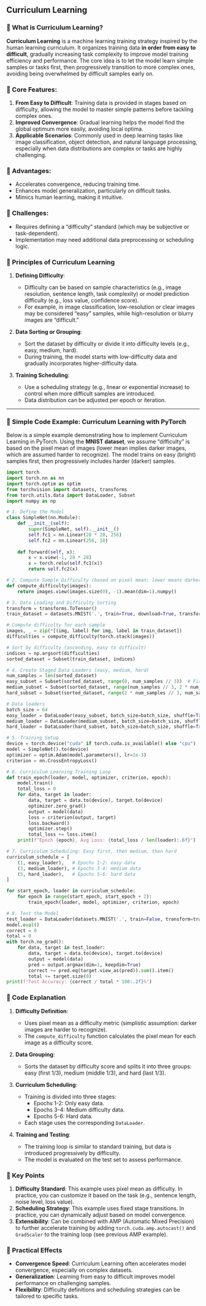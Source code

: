 ## Curriculum Learning
### 📖 What is Curriculum Learning?
**Curriculum Learning** is a machine learning training strategy inspired by the human learning curriculum. It organizes training data **in order from easy to difficult**, gradually increasing task complexity to improve model training efficiency and performance. The core idea is to let the model learn simple samples or tasks first, then progressively transition to more complex ones, avoiding being overwhelmed by difficult samples early on.

### 📖 Core Features:
1. **From Easy to Difficult**: Training data is provided in stages based on difficulty, allowing the model to master simple patterns before tackling complex ones.
2. **Improved Convergence**: Gradual learning helps the model find the global optimum more easily, avoiding local optima.
3. **Applicable Scenarios**: Commonly used in deep learning tasks like image classification, object detection, and natural language processing, especially when data distributions are complex or tasks are highly challenging.

### 📖 Advantages:
- Accelerates convergence, reducing training time.
- Enhances model generalization, particularly on difficult tasks.
- Mimics human learning, making it intuitive.

### 📖 Challenges:
- Requires defining a “difficulty” standard (which may be subjective or task-dependent).
- Implementation may need additional data preprocessing or scheduling logic.


### 📖 Principles of Curriculum Learning
1. **Defining Difficulty**:
   - Difficulty can be based on sample characteristics (e.g., image resolution, sentence length, task complexity) or model prediction difficulty (e.g., loss value, confidence score).
   - For example, in image classification, low-resolution or clear images may be considered “easy” samples, while high-resolution or blurry images are “difficult.”

2. **Data Sorting or Grouping**:
   - Sort the dataset by difficulty or divide it into difficulty levels (e.g., easy, medium, hard).
   - During training, the model starts with low-difficulty data and gradually incorporates higher-difficulty data.

3. **Training Scheduling**:
   - Use a scheduling strategy (e.g., linear or exponential increase) to control when more difficult samples are introduced.
   - Data distribution can be adjusted per epoch or iteration.

---

### 📖 Simple Code Example: Curriculum Learning with PyTorch
Below is a simple example demonstrating how to implement Curriculum Learning in PyTorch. Using the **MNIST dataset**, we assume “difficulty” is based on the pixel mean of images (lower mean implies darker images, which are assumed harder to recognize). The model trains on easy (bright) samples first, then progressively includes harder (darker) samples.

```python
import torch
import torch.nn as nn
import torch.optim as optim
from torchvision import datasets, transforms
from torch.utils.data import DataLoader, Subset
import numpy as np

# 1. Define the Model
class SimpleNet(nn.Module):
    def __init__(self):
        super(SimpleNet, self).__init__()
        self.fc1 = nn.Linear(28 * 28, 256)
        self.fc2 = nn.Linear(256, 10)
    
    def forward(self, x):
        x = x.view(-1, 28 * 28)
        x = torch.relu(self.fc1(x))
        return self.fc2(x)

# 2. Compute Sample Difficulty (based on pixel mean; lower means darker, assumed harder)
def compute_difficulty(images):
    return images.view(images.size(0), -1).mean(dim=1).numpy()

# 3. Data Loading and Difficulty Sorting
transform = transforms.ToTensor()
train_dataset = datasets.MNIST('.', train=True, download=True, transform=transform)

# Compute difficulty for each sample
images, _ = zip(*[(img, label) for img, label in train_dataset])
difficulties = compute_difficulty(torch.stack(images))

# Sort by difficulty (ascending, easy to difficult)
indices = np.argsort(difficulties)
sorted_dataset = Subset(train_dataset, indices)

# 4. Create Staged Data Loaders (easy, medium, hard)
num_samples = len(sorted_dataset)
easy_subset = Subset(sorted_dataset, range(0, num_samples // 3))  # First 1/3 (easy)
medium_subset = Subset(sorted_dataset, range(num_samples // 3, 2 * num_samples // 3))  # Middle 1/3
hard_subset = Subset(sorted_dataset, range(2 * num_samples // 3, num_samples))  # Last 1/3

# Data loaders
batch_size = 64
easy_loader = DataLoader(easy_subset, batch_size=batch_size, shuffle=True)
medium_loader = DataLoader(medium_subset, batch_size=batch_size, shuffle=True)
hard_loader = DataLoader(hard_subset, batch_size=batch_size, shuffle=True)

# 5. Training Setup
device = torch.device("cuda" if torch.cuda.is_available() else "cpu")
model = SimpleNet().to(device)
optimizer = optim.Adam(model.parameters(), lr=1e-3)
criterion = nn.CrossEntropyLoss()

# 6. Curriculum Learning Training Loop
def train_epoch(loader, model, optimizer, criterion, epoch):
    model.train()
    total_loss = 0
    for data, target in loader:
        data, target = data.to(device), target.to(device)
        optimizer.zero_grad()
        output = model(data)
        loss = criterion(output, target)
        loss.backward()
        optimizer.step()
        total_loss += loss.item()
    print(f"Epoch {epoch}, Avg Loss: {total_loss / len(loader):.6f}")

# 7. Curriculum Scheduling: Easy first, then medium, then hard
curriculum_schedule = [
    (1, easy_loader),   # Epochs 1-2: easy data
    (3, medium_loader), # Epochs 3-4: medium data
    (5, hard_loader),   # Epochs 5-6: hard data
]

for start_epoch, loader in curriculum_schedule:
    for epoch in range(start_epoch, start_epoch + 2):
        train_epoch(loader, model, optimizer, criterion, epoch)

# 8. Test the Model
test_loader = DataLoader(datasets.MNIST('.', train=False, transform=transform), batch_size=64)
model.eval()
correct = 0
total = 0
with torch.no_grad():
    for data, target in test_loader:
        data, target = data.to(device), target.to(device)
        output = model(data)
        pred = output.argmax(dim=1, keepdim=True)
        correct += pred.eq(target.view_as(pred)).sum().item()
        total += target.size(0)
print(f"Test Accuracy: {correct / total * 100:.2f}%")
```



### 📖 Code Explanation
1. **Difficulty Definition**:
   - Uses pixel mean as a difficulty metric (simplistic assumption: darker images are harder to recognize).
   - The `compute_difficulty` function calculates the pixel mean for each image as a difficulty score.

2. **Data Grouping**:
   - Sorts the dataset by difficulty score and splits it into three groups: easy (first 1/3), medium (middle 1/3), and hard (last 1/3).

3. **Curriculum Scheduling**:
   - Training is divided into three stages:
     - Epochs 1-2: Only easy data.
     - Epochs 3-4: Medium difficulty data.
     - Epochs 5-6: Hard data.
   - Each stage uses the corresponding `DataLoader`.

4. **Training and Testing**:
   - The training loop is similar to standard training, but data is introduced progressively by difficulty.
   - The model is evaluated on the test set to assess performance.



### 📖 Key Points
1. **Difficulty Standard**: This example uses pixel mean as difficulty. In practice, you can customize it based on the task (e.g., sentence length, noise level, loss value).
2. **Scheduling Strategy**: This example uses fixed stage transitions. In practice, you can dynamically adjust based on model convergence.
3. **Extensibility**: Can be combined with AMP (Automatic Mixed Precision) to further accelerate training by adding `torch.cuda.amp.autocast()` and `GradScaler` to the training loop (see previous AMP example).



### 📖 Practical Effects
- **Convergence Speed**: Curriculum Learning often accelerates model convergence, especially on complex datasets.
- **Generalization**: Learning from easy to difficult improves model performance on challenging samples.
- **Flexibility**: Difficulty definitions and scheduling strategies can be tailored to specific tasks.
